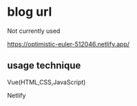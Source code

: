 # blog url

Not currently used

https://optimistic-euler-512046.netlify.app/

## usage technique

Vue(HTML,CSS,JavaScript)

Netlify
